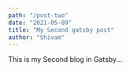 ```yaml
---
path: "/post-two"
date: "2021-05-09"
title: "My Second gatsby post"
author: "Shivam"
---
```


This is my Second blog in Gatsby...